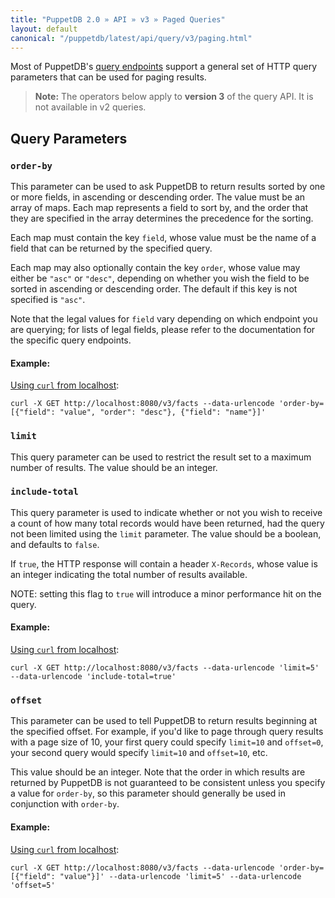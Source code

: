 ```yaml
---
title: "PuppetDB 2.0 » API » v3 » Paged Queries"
layout: default
canonical: "/puppetdb/latest/api/query/v3/paging.html"
---
```


[api]: ../../index.html
[curl]: ../curl.html#using-curl-from-localhost-non-sslhttp

Most of PuppetDB's [query endpoints][api] support a general set of HTTP query parameters that
can be used for paging results.

> **Note:** The operators below apply to **version 3** of the query API.  It is not available in v2 queries.

## Query Parameters

### `order-by`

This parameter can be used to ask PuppetDB to return results sorted by one or more fields, in
ascending or descending order.  The value must be an array of maps.  Each map represents a field
to sort by, and the order that they are specified in the array determines the precedence for the
sorting.

Each map must contain the key `field`, whose value must be the name of a field that can be
returned by the specified query.

Each map may also optionally contain the key `order`, whose value may either be `"asc"` or
`"desc"`, depending on whether you wish the field to be sorted in ascending or descending
order.  The default if this key is not specified is `"asc"`.

Note that the legal values for `field` vary depending on which endpoint you are querying; for
lists of legal fields, please refer to the documentation for the specific query endpoints.

#### Example:

[Using `curl` from localhost][curl]:

    curl -X GET http://localhost:8080/v3/facts --data-urlencode 'order-by=[{"field": "value", "order": "desc"}, {"field": "name"}]'

### `limit`

This query parameter can be used to restrict the result set to a maximum number of results.
The value should be an integer.

### `include-total`

This query parameter is used to indicate whether or not you wish to receive a count of how many total records would have been returned, had the query not been limited using the `limit` parameter.  The value should be a boolean, and defaults to `false`.

If `true`, the HTTP response will contain a header `X-Records`, whose value is an integer indicating the total number of results available.

NOTE: setting this flag to `true` will introduce a minor performance hit on the query.

#### Example:

[Using `curl` from localhost][curl]:

    curl -X GET http://localhost:8080/v3/facts --data-urlencode 'limit=5' --data-urlencode 'include-total=true'

### `offset`

This parameter can be used to tell PuppetDB to return results beginning at the specified offset.
For example, if you'd like to page through query results with a page size of 10, your first
query could specify `limit=10` and `offset=0`, your second query would specify `limit=10` and
`offset=10`, etc.

This value should be an integer.  Note that the order in which results are returned by PuppetDB
is not guaranteed to be consistent unless you specify a value for `order-by`, so this parameter
should generally be used in conjunction with `order-by`.

#### Example:

[Using `curl` from localhost][curl]:

    curl -X GET http://localhost:8080/v3/facts --data-urlencode 'order-by=[{"field": "value"}]' --data-urlencode 'limit=5' --data-urlencode 'offset=5'

